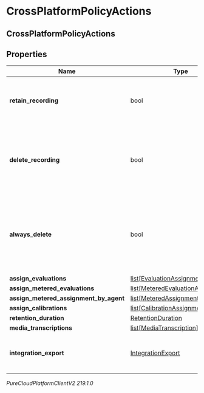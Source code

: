 # CrossPlatformPolicyActions

## CrossPlatformPolicyActions

## Properties

|Name | Type | Description | Notes|
|------------ | ------------- | ------------- | -------------|
| **retain_recording** | bool | true to retain the recording associated with the conversation. Default &#x3D; true | [optional] |
| **delete_recording** | bool | true to delete the recording associated with the conversation. If retainRecording &#x3D; true, this will be ignored. Default &#x3D; false | [optional] |
| **always_delete** | bool | true to delete the recording associated with the conversation regardless of the values of retainRecording or deleteRecording. Default &#x3D; false | [optional] |
| **assign_evaluations** | [list[EvaluationAssignment]](EvaluationAssignment) |  | [optional] |
| **assign_metered_evaluations** | [list[MeteredEvaluationAssignment]](MeteredEvaluationAssignment) |  | [optional] |
| **assign_metered_assignment_by_agent** | [list[MeteredAssignmentByAgent]](MeteredAssignmentByAgent) |  | [optional] |
| **assign_calibrations** | [list[CalibrationAssignment]](CalibrationAssignment) |  | [optional] |
| **retention_duration** | [RetentionDuration](RetentionDuration) |  | [optional] |
| **media_transcriptions** | [list[MediaTranscription]](MediaTranscription) |  | [optional] |
| **integration_export** | [IntegrationExport](IntegrationExport) | Policy action for exporting recordings using an integration to 3rd party s3. | [optional] |



_PureCloudPlatformClientV2 219.1.0_

